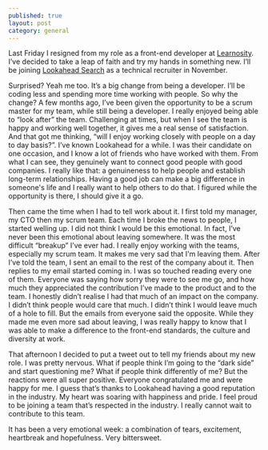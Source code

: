 ```yaml
---
published: true
layout: post
category: general
---
```




Last Friday I resigned from my role as a front-end developer at [Learnosity](http://learnosity.com). I’ve decided to take a leap of faith and try my hands in something new. I’ll be joining [Lookahead Search](http://lookaheadsearch.com.au) as a technical recruiter in November. 

Surprised? Yeah me too. It’s a big change from being a developer. I’ll be coding less and spending more time working with people. So why the change? A few months ago, I’ve been given the opportunity to be a scrum master for my team, while still being a developer. I really enjoyed being able to “look after” the team. Challenging at times, but when I see the team is happy and working well together, it gives me a real sense of satisfaction. And that got me thinking, “will I enjoy working closely with people on a day to day basis?”. I’ve known Lookahead for a while. I was their candidate on one occasion, and I know a lot of friends who have worked with them. From what I can see, they genuinely want to connect good people with good companies. I really like that: a genuineness to help people and establish long-term relationships. Having a good job can make a big difference in someone's life and I really want to help others to do that. I figured while the opportunity is there, I should give it a go.

Then came the time when I had to tell work about it. I first told my manager, my CTO then my scrum team. Each time I broke the news to people, I started welling up. I did not think I would be this emotional. In fact, I’ve never been this emotional about leaving somewhere. It was the most difficult “breakup” I’ve ever had. I really enjoy working with the teams, especially my scrum team. It makes me very sad that I'm leaving them. After I’ve told the team, I sent an email to the rest of the company about it. Then replies to my email started coming in. I was so touched reading every one of them. Everyone was saying how sorry they were to see me go, and how much they appreciated the contribution I’ve made to the product and to the team. I honestly didn’t realise I had that much of an impact on the company. I didn’t think people would care that much. I didn’t think I would leave much of a hole to fill. But the emails from everyone said the opposite. While they made me even more sad about leaving, I was really happy to know that I was able to make a difference to the front-end standards, the culture and diversity at work.

That afternoon I decided to put a tweet out to tell my friends about my new role. I was pretty nervous. What if people think I’m going to the “dark side” and start questioning me? What if people think differently of me? But the reactions were all super positive. Everyone congratulated me and were happy for me. I guess that’s thanks to Lookahead having a good reputation in the industry. My heart was soaring with happiness and pride. I feel proud to be joining a team that’s respected in the industry. I really cannot wait to contribute to this team.

It has been a very emotional week: a combination of tears, excitement, heartbreak and hopefulness. Very bittersweet.
